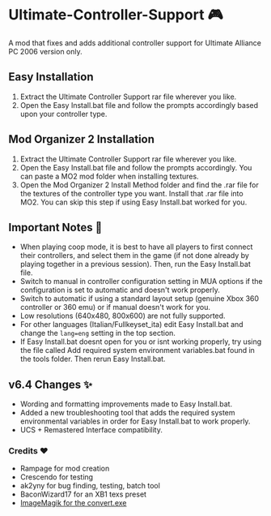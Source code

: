 # Ultimate-Controller-Support 🎮
A mod that fixes and adds additional controller support for Ultimate Alliance PC 2006 version only. 

## Easy Installation
1. Extract the Ultimate Controller Support rar file wherever you like.
2. Open the Easy Install.bat file and follow the prompts accordingly based upon your controller type.

## Mod Organizer 2 Installation
1. Extract the Ultimate Controller Support rar file wherever you like.
2. Open the Easy Install.bat file and follow the prompts accordingly. You can paste a MO2 mod folder when installing textures.
3. Open the Mod Organizer 2 Install Method folder and find the .rar file for the textures of the controller type you want. Install that .rar file into MO2. You can skip this step if using Easy Install.bat worked for you.

## Important Notes 📓
- When playing coop mode, it is best to have all players to first connect their controllers, and select them in the game (if not done already by playing together in a previous session). Then, run the Easy Install.bat file.
- Switch to manual in controller configuration setting in MUA options if the configuration is set to automatic and doesn't work properly.
- Switch to automatic if using a standard layout setup (genuine Xbox 360 controller or 360 emu) or if manual doesn't work for you.
- Low resolutions (640x480, 800x600) are not fully supported.
- For other languages (Italian/Fullkeyset_ita) edit Easy Install.bat and change the `lang=eng` setting in the top section.
- If Easy Install.bat doesnt open for you or isnt working properly, try using the file called Add required system environment variables.bat found in the tools folder. Then rerun Easy Install.bat.

## v6.4 Changes ✨
* Wording and formatting improvements made to Easy Install.bat.
* Added a new troubleshooting tool that adds the required system environmental variables in order for Easy Install.bat to work properly.
* UCS + Remastered Interface compatibility.

### Credits ❤️
* Rampage for mod creation
* Crescendo for testing
* ak2yny for bug finding, testing, batch tool
* BaconWizard17 for an XB1 texs preset
* [ImageMagik for the convert.exe](https://github.com/ImageMagick/ImageMagick)

